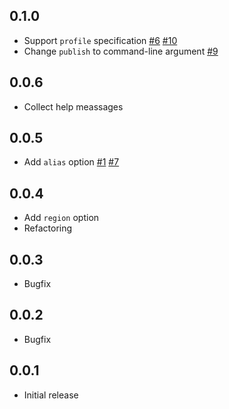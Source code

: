 ## 0.1.0

- Support `profile` specification [#6]() [#10]()
- Change `publish` to command-line argument [#9]()

## 0.0.6

- Collect help meassages

## 0.0.5

- Add `alias` option [#1]() [#7]()

## 0.0.4

- Add `region` option
- Refactoring

## 0.0.3

- Bugfix

## 0.0.2

- Bugfix

## 0.0.1

- Initial release

<!--- The following link definition list is generated by PimpMyChangelog --->
[#1]: https://github.com/marcy-terui/lamvery/issues/1
[#6]: https://github.com/marcy-terui/lamvery/issues/6
[#7]: https://github.com/marcy-terui/lamvery/issues/7
[#9]: https://github.com/marcy-terui/lamvery/issues/9
[#10]: https://github.com/marcy-terui/lamvery/issues/10
